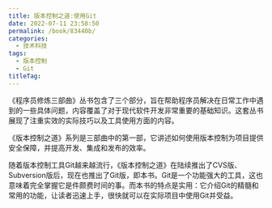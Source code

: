 ```yaml
---
title: 版本控制之道:使用Git
date: 2022-07-11 23:58:50
permalink: /book/83440b/
categories:
  - 技术科技
tags:
  - 版本控制
  - Git
titleTag: 
---
```


《程序员修炼三部曲》丛书包含了三个部分，旨在帮助程序员解决在日常工作中遇到的一些具体问题，内容覆盖了对于现代软件开发非常重要的基础知识。这套丛书展现了注重实效的实际技巧以及工具使用方面的内容。

《版本控制之道》系列是三部曲中的第一部，它讲述如何使用版本控制为项目提供安全保障，并提高开发、集成和发布的效率。

<!-- more -->

随着版本控制工具Git越来越流行，《版本控制之道》在陆续推出了CVS版、Subversion版后，现在也推出了Git版，即本书。Git是一个功能强大的工具，这也意味着完全掌握它是件颇费时间的事。而本书的特点是实用：它介绍Git的精髓和常用的功能，让读者迅速上手，很快就可以在实际项目中使用Git并受益。

<BookShelf
album="https://cdn.staticaly.com/gh/jonsam-ng/image-hosting@master/oxygen-space/image.3j25thak2880.webp"
:pages="177"
link="https://www.aliyundrive.com/s/roo5DKVNr5m"
douban="https://book.douban.com/subject/4813786/"
author="Travis Swicegood"
publisher="电子工业出版社"
intro="《版本控制之道》系列是三部曲中的第一部，它讲述如何使用版本控制为项目提供安全保障，并提高开发、集成和发布的效率。"
lang="中文"
/>

